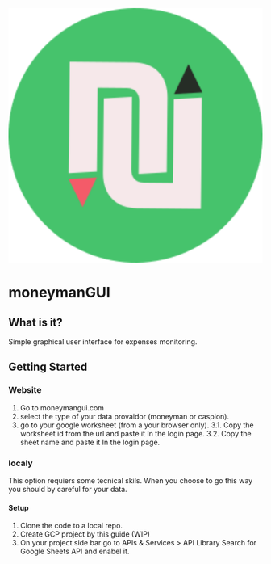 ![LOGO](logo512.png)

# moneymanGUI

## What is it?

Simple graphical user interface for expenses monitoring.

## Getting Started

### Website

1. Go to moneymangui.com
2. select the type of your data provaidor (moneyman or caspion).
3. go to your google worksheet (from a your browser only).
   3.1. Copy the worksheet id from the url and paste it In the login page.
   3.2. Copy the sheet name and paste it In the login page.

### localy

This option requiers some tecnical skils. When you choose to go this way you should by careful for your data.

#### Setup

1. Clone the code to a local repo.
2. Create GCP project by this guide (WIP)
3. On your project side bar go to APIs & Services > API Library Search for Google Sheets API and enabel it.
